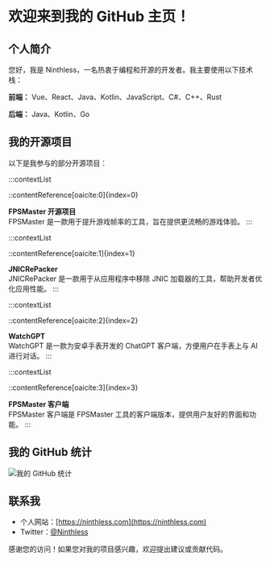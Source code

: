 # 欢迎来到我的 GitHub 主页！

## 个人简介

您好，我是 Ninthless，一名热衷于编程和开源的开发者。我主要使用以下技术栈：

**前端：** Vue、React、Java、Kotlin、JavaScript、C#、C++、Rust

**后端：** Java、Kotlin、Go

## 我的开源项目

以下是我参与的部分开源项目：

:::contextList

::contentReference[oaicite:0]{index=0}

**FPSMaster 开源项目**  
FPSMaster 是一款用于提升游戏帧率的工具，旨在提供更流畅的游戏体验。
:::

:::contextList

::contentReference[oaicite:1]{index=1}

**JNICRePacker**  
JNICRePacker 是一款用于从应用程序中移除 JNIC 加载器的工具，帮助开发者优化应用性能。
:::

:::contextList

::contentReference[oaicite:2]{index=2}

**WatchGPT**  
WatchGPT 是一款为安卓手表开发的 ChatGPT 客户端，方便用户在手表上与 AI 进行对话。
:::

:::contextList

::contentReference[oaicite:3]{index=3}

**FPSMaster 客户端**  
FPSMaster 客户端是 FPSMaster 工具的客户端版本，提供用户友好的界面和功能。
:::

## 我的 GitHub 统计

![我的 GitHub 统计](https://github-readme-stats.vercel.app/api?username=Ninthless&show_icons=true&theme=radical)

## 联系我

- 个人网站：[https://ninthless.com](https://ninthless.com)
- Twitter：[@Ninthless](https://twitter.com/Ninthless)

感谢您的访问！如果您对我的项目感兴趣，欢迎提出建议或贡献代码。
